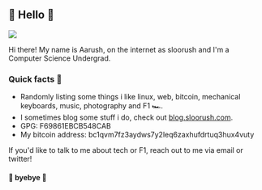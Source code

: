 ## :wave: Hello :wave:

<img src="https://i.giphy.com/media/dbtDDSvWErdf2/giphy.webp"></img>

Hi there! My name is Aarush, on the internet as sloorush and I'm a Computer Science Undergrad.

### Quick facts 🧩

- Randomly listing some things i like linux, web, bitcoin, mechanical keyboards, music, photography and F1 🏎️.
- I sometimes blog some stuff i do, check out [blog.sloorush.com](https://blog.sloorush.com/).
- GPG: F69861EBCB548CAB
- My bitcoin address: bc1qvm7fz3aydws7y2leq6zaxhufdrtuq3hux4vuty

If you'd like to talk to me about tech or F1, reach out to me via email or twitter!

#### :wave: byebye :wave:
